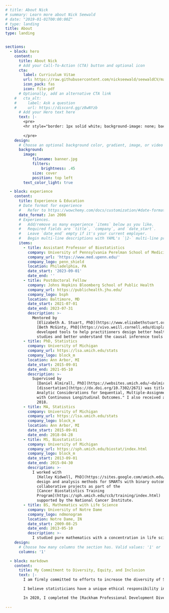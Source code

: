 ```yaml
---
# title: About Nick
# summary: Learn more about Nick Seewald
# date: "2019-01-01T00:00:00Z"
# type: landing
title: About
type: landing


sections:
  - block: hero
    content:
      title: About Nick
      # Add your Call-To-Action (CTA) button and optional icon
      cta:
        label: Curriculum Vitae
        url: https://raw.githubusercontent.com/nickseewald/seewaldCV/main/Seewald-Curriculum-Vitae.pdf
        icon_pack: fas
        icon: file-pdf
      # Optionally, add an alternative CTA link
    #   cta_alt:
    #     label: Ask a question
    #     url: https://discord.gg/z8wNYzb
      # Add your Hero text here
      text: |-
        <pre>
        <hr style="border: 1px solid white; background-image: none; background-color: white; border-radius: 1pt">
        
        </pre>
    design:
      # Choose an optional background color, gradient, image, or video
      background:
        image:
            filename: banner.jpg
            filters:
                brightness: .45
            size: cover
            position: top left
        text_color_light: true

  - block: experience
    content:
      title: Experience & Education
      # Date format for experience
      #   Refer to https://wowchemy.com/docs/customization/#date-format
      date_format: Jan 2006
      # Experiences.
      #   Add/remove as many experience `items` below as you like.
      #   Required fields are `title`, `company`, and `date_start`.
      #   Leave `date_end` empty if it's your current employer.
      #   Begin multi-line descriptions with YAML's `|2-` multi-line prefix.
      items:
        - title: Assistant Professor of Biostatistics
          company: University of Pennsylvania Perelman School of Medicine
          company_url: 'https://www.med.upenn.edu/'
          company_logo: penn_shield
          location: Philadelphia, PA
          date_start: '2023-09-01'
          date_end: ''
        - title: Postdoctoral Fellow
          company: Johns Hopkins Bloomberg School of Public Health
          company_url: https://publichealth.jhu.edu/
          company_logo: bsph
          location: Baltimore, MD
          date_start: 2021-07-01
          date_end: 2023-07-31
          description: >-
            Mentored by 
              [Elizabeth A. Stuart, PhD](https://www.elizabethstuart.org/) and 
              [Beth McGinty, PhD](https://vivo.weill.cornell.edu/display/cwid-emm4010), I 
              developed tools to help practitioners design better health policy evaluation 
              studies and better understand the causal inference tools used to do so.
        - title: PhD, Statistics
          company: University of Michigan
          company_url: https://lsa.umich.edu/stats
          company_logo: block_m
          location: Ann Arbor, MI
          date_start: 2015-09-01
          date_end: 2021-05-10
          description: >-
            Supervised by 
              [Daniel Almirall, PhD](https://websites.umich.edu/~dalmiral/), my 
              [dissertation](https://dx.doi.org/10.7302/2671) was titled "Design and 
              Analytic Considerations for Sequential, Multiple-Assignment Randomized Trials
              with Continuous Longitudinal Outcomes." I also received an MA in statistics in
              2018.
        - title: MA, Statistics
          company: University of Michigan
          company_url: https://lsa.umich.edu/stats
          company_logo: block_m
          location: Ann Arbor, MI
          date_start: 2015-09-01
          date_end: 2018-04-28
        - title: MS, Biostatistics
          company: University of Michigan
          company_url: https://sph.umich.edu/biostat/index.html
          company_logo: block_m
          date_start: 2013-09-01
          date_end: 2015-04-30
          description: >-
            I worked with 
              [Kelley Kidwell, PhD](https://sites.google.com/umich.edu/kidwell/home) on 
              design and analysis methods for SMARTs with binary outcomes and on 
              collaborative projects as part of the 
              [Cancer Biostatistics Training
              Program](https://sph.umich.edu/ccb/training/index.html)
              supported by the National Cancer Institute.
        - title: BS, Mathematics with Life Science
          company: University of Notre Dame
          company_logo: ndmonogram
          location: Notre Dame, IN
          date_start: 2009-08-25
          date_end: 2013-05-10
          description: >-
            I studied pure mathematics with a concentration in life sciences. My undergraduate thesis was 
    design:
      # Choose how many columns the section has. Valid values: '1' or '2'.
      columns: '1'

  - block: markdown
    content:
      title: My Commitment to Diversity, Equity, and Inclusion
      text: |-
        I am firmly committed to efforts to increase the diversity of Statistics as a field. We as statisticians benefit from and value the tremendous *intellectual* diversity in our field, but we must do more to improve the representation of minoritized racial and gender identities among our ranks. I strive to foster a more welcoming, inclusive culture in Statistics which supports and centers the contributions of Black, Indigenous, and Latino/a statisticians.

        I believe statisticians have a unique ethical responsibility in the movement for racial justice, both in the United States and beyond. The increasing ubiquity of so-called artificial intelligence has the potential to entirely change the world, and yet we too often see it being used to reinforce and reify existing social structure. I have committed myself to a process of continual learning about the way these structures are created, strengthened, and maintained in order to understand my role in the perpetuation of racial injustice, and work to correct it.

        In 2020, I completed the [Rackham Professional Development Diversity, Equity, and Inclusion Certificate](https://rackham.umich.edu/professional-development/dei-certificate/) at the University of Michigan, and co-founded a graduate student working group on DEI in our Statistics department.
        
---
```

